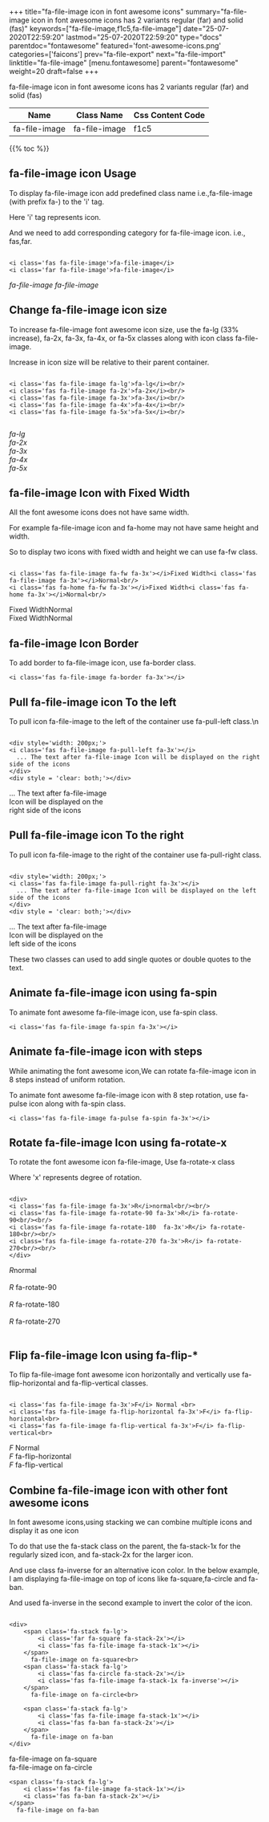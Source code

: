 +++
title="fa-file-image icon in font awesome icons"
summary="fa-file-image icon in font awesome icons has 2 variants regular (far) and solid (fas)"
keywords=["fa-file-image,f1c5,fa-file-image"]
date="25-07-2020T22:59:20"
lastmod="25-07-2020T22:59:20"
type="docs"
parentdoc="fontawesome"
featured='font-awesome-icons.png'
categories=['faicons']
prev="fa-file-export"
next="fa-file-import"
linktitle="fa-file-image"
[menu.fontawesome]
parent="fontawesome"
weight=20
draft=false
+++


fa-file-image icon in font awesome icons has 2 variants regular (far) and solid (fas)

<div class='table-responsive'><table class='table'><thead><tr><th>Name</th><th>Class Name</th><th>Css Content Code</th></tr></thead><tbody><tr><td>fa-file-image</td><td>fa-file-image</td><td>f1c5</td></tr></tbody></table></div>


{{% toc %}}


## fa-file-image icon Usage

To display fa-file-image icon add predefined class name i.e.,fa-file-image (with prefix fa-) to the 'i' tag.

Here 'i' tag represents icon.

And we need to add corresponding category for fa-file-image icon. i.e., fas,far.


```

<i class='fas fa-file-image'>fa-file-image</i>
<i class='far fa-file-image'>fa-file-image</i>
```

<i class='fas fa-file-image'>fa-file-image</i>
<i class='far fa-file-image'>fa-file-image</i>




## Change fa-file-image icon size
To increase fa-file-image font awesome icon size, use the fa-lg (33% increase), fa-2x, fa-3x, fa-4x, or fa-5x classes along with icon class fa-file-image.

Increase in icon size will be relative to their parent container. 

```

<i class='fas fa-file-image fa-lg'>fa-lg</i><br/>
<i class='fas fa-file-image fa-2x'>fa-2x</i><br/>
<i class='fas fa-file-image fa-3x'>fa-3x</i><br/>
<i class='fas fa-file-image fa-4x'>fa-4x</i><br/>
<i class='fas fa-file-image fa-5x'>fa-5x</i><br/>
            
```

<i class='fas fa-file-image fa-lg'>fa-lg</i><br/>
<i class='fas fa-file-image fa-2x'>fa-2x</i><br/>
<i class='fas fa-file-image fa-3x'>fa-3x</i><br/>
<i class='fas fa-file-image fa-4x'>fa-4x</i><br/>
<i class='fas fa-file-image fa-5x'>fa-5x</i><br/>
            



## fa-file-image Icon with Fixed Width 

All the font awesome icons does not have same width.

For example fa-file-image icon and fa-home may not have same height and width.

So to display two icons with fixed width and height we can use fa-fw class.


```

<i class='fas fa-file-image fa-fw fa-3x'></i>Fixed Width<i class='fas fa-file-image fa-3x'></i>Normal<br/>
<i class='fas fa-home fa-fw fa-3x'></i>Fixed Width<i class='fas fa-home fa-3x'></i>Normal<br/>
```

<i class='fas fa-file-image fa-fw fa-3x'></i>Fixed Width<i class='fas fa-file-image fa-3x'></i>Normal<br/>
<i class='fas fa-home fa-fw fa-3x'></i>Fixed Width<i class='fas fa-home fa-3x'></i>Normal<br/>



## fa-file-image Icon Border 

To add border to fa-file-image icon, use fa-border class.


```
<i class='fas fa-file-image fa-border fa-3x'></i>

```
<i class='fas fa-file-image fa-border fa-3x'></i>





## Pull fa-file-image icon To the left

To pull icon fa-file-image to the left of the container use fa-pull-left class.\n

```

<div style='width: 200px;'>
<i class='fas fa-file-image fa-pull-left fa-3x'></i>
  ... The text after fa-file-image Icon will be displayed on the right side of the icons
</div>
<div style = 'clear: both;'></div>
```

<div style='width: 200px;'>
<i class='fas fa-file-image fa-pull-left fa-3x'></i>
  ... The text after fa-file-image Icon will be displayed on the right side of the icons
</div>
<div style = 'clear: both;'></div>




## Pull fa-file-image icon To the right
To pull icon fa-file-image to the right of the container use fa-pull-right class.

```

<div style='width: 200px;'>
<i class='fas fa-file-image fa-pull-right fa-3x'></i>
  ... The text after fa-file-image Icon will be displayed on the left side of the icons
</div>
<div style = 'clear: both;'></div>
```

<div style='width: 200px;'>
<i class='fas fa-file-image fa-pull-right fa-3x'></i>
  ... The text after fa-file-image Icon will be displayed on the left side of the icons
</div>
<div style = 'clear: both;'></div>

These two classes can used to add single quotes or double quotes to the text.


## Animate fa-file-image icon using fa-spin
To animate font awesome fa-file-image icon, use fa-spin class.

```
<i class='fas fa-file-image fa-spin fa-3x'></i>
```
<i class='fas fa-file-image fa-spin fa-3x'></i>




## Animate fa-file-image icon with steps
While animating the font awesome icon,We can rotate fa-file-image icon in 8 steps instead of uniform rotation.

To animate font awesome fa-file-image icon with 8 step rotation, use fa-pulse icon along with fa-spin class.


```
<i class='fas fa-file-image fa-pulse fa-spin fa-3x'></i>

```
<i class='fas fa-file-image fa-pulse fa-spin fa-3x'></i>





## Rotate fa-file-image Icon using fa-rotate-x
To rotate the font awesome icon fa-file-image, Use fa-rotate-x class

Where 'x' represents degree of rotation.


```

<div>
<i class='fas fa-file-image fa-3x'>R</i>normal<br/><br/>
<i class='fas fa-file-image fa-rotate-90 fa-3x'>R</i> fa-rotate-90<br/><br/> 
<i class='fas fa-file-image fa-rotate-180  fa-3x'>R</i> fa-rotate-180<br/><br/> 
<i class='fas fa-file-image fa-rotate-270 fa-3x'>R</i> fa-rotate-270<br/><br/>
</div>
```

<div>
<i class='fas fa-file-image fa-3x'>R</i>normal<br/><br/>
<i class='fas fa-file-image fa-rotate-90 fa-3x'>R</i> fa-rotate-90<br/><br/> 
<i class='fas fa-file-image fa-rotate-180  fa-3x'>R</i> fa-rotate-180<br/><br/> 
<i class='fas fa-file-image fa-rotate-270 fa-3x'>R</i> fa-rotate-270<br/><br/>
</div>




## Flip fa-file-image Icon using fa-flip-*
To flip fa-file-image font awesome icon horizontally and vertically use fa-flip-horizontal and fa-flip-vertical classes. 

```

<i class='fas fa-file-image fa-3x'>F</i> Normal <br>
<i class='fas fa-file-image fa-flip-horizontal fa-3x'>F</i> fa-flip-horizontal<br>
<i class='fas fa-file-image fa-flip-vertical fa-3x'>F</i> fa-flip-vertical<br>
```

<i class='fas fa-file-image fa-3x'>F</i> Normal <br>
<i class='fas fa-file-image fa-flip-horizontal fa-3x'>F</i> fa-flip-horizontal<br>
<i class='fas fa-file-image fa-flip-vertical fa-3x'>F</i> fa-flip-vertical<br>




## Combine fa-file-image icon with other font awesome icons
In font awesome icons,using stacking we can combine multiple icons and display it as one icon 

To do that use the fa-stack class on the parent, the fa-stack-1x for the regularly sized icon, and fa-stack-2x for the larger icon.

And use class fa-inverse for an alternative icon color. 
In the below example, I am displaying fa-file-image on top of icons like fa-square,fa-circle and fa-ban.

And used fa-inverse in the second example to invert the color of the icon.

```

<div>
    <span class='fa-stack fa-lg'>
        <i class='far fa-square fa-stack-2x'></i>
        <i class='fas fa-file-image fa-stack-1x'></i>
    </span>
      fa-file-image on fa-square<br>
    <span class='fa-stack fa-lg'>
        <i class='fas fa-circle fa-stack-2x'></i>
        <i class='fas fa-file-image fa-stack-1x fa-inverse'></i>
    </span>
      fa-file-image on fa-circle<br>

    <span class='fa-stack fa-lg'>
        <i class='fas fa-file-image fa-stack-1x'></i>
        <i class='fas fa-ban fa-stack-2x'></i>
    </span>
      fa-file-image on fa-ban
</div>
```

<div>
    <span class='fa-stack fa-lg'>
        <i class='far fa-square fa-stack-2x'></i>
        <i class='fas fa-file-image fa-stack-1x'></i>
    </span>
      fa-file-image on fa-square<br>
    <span class='fa-stack fa-lg'>
        <i class='fas fa-circle fa-stack-2x'></i>
        <i class='fas fa-file-image fa-stack-1x fa-inverse'></i>
    </span>
      fa-file-image on fa-circle<br>

    <span class='fa-stack fa-lg'>
        <i class='fas fa-file-image fa-stack-1x'></i>
        <i class='fas fa-ban fa-stack-2x'></i>
    </span>
      fa-file-image on fa-ban
</div>







